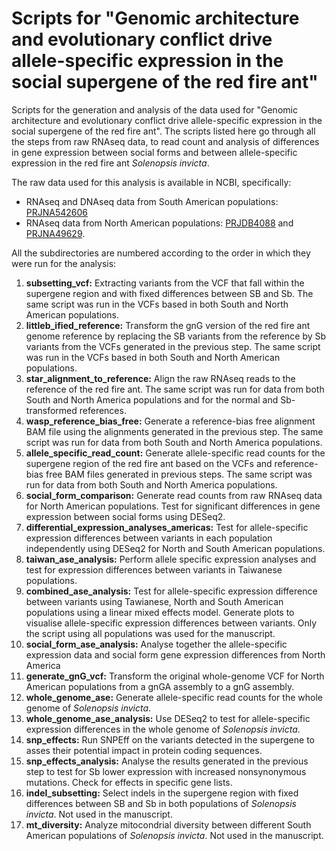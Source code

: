 # Scripts for "Genomic architecture and evolutionary conflict drive allele-specific expression in the social supergene of the red fire ant"

Scripts for the generation and analysis of the data used for "Genomic architecture and evolutionary conflict drive allele-specific expression in the social supergene of the red fire ant". The scripts listed here go through all the steps from raw RNAseq data, to read count and analysis of differences in gene expression between social forms and between allele-specific expression in the red fire ant *Solenopsis invicta*.

The raw data used for this analysis is available in NCBI, specifically:
* RNAseq and DNAseq data from South American populations: [PRJNA542606](https://www.ncbi.nlm.nih.gov/bioproject/PRJNA542606)
* RNAseq data from North American populations: [PRJDB4088](https://www.ncbi.nlm.nih.gov/bioproject/PRJDB4088) and [PRJNA49629](https://www.ncbi.nlm.nih.gov/bioproject/PRJNA49629).

All the subdirectories are numbered according to the order in which they were run for the analysis:
1. **subsetting_vcf:** Extracting variants from the VCF that fall within the supergene region and with fixed differences between SB and Sb. The same script was run in the VCFs based in both South and North American populations.
2. **littleb_ified_reference:** Transform the gnG version of the red fire ant genome reference by replacing the SB variants from the reference by Sb variants from the VCFs generated in the previous step. The same script was run in the VCFs based in both South and North American populations.
3. **star_alignment_to_reference:** Align the raw RNAseq reads to the reference of the red fire ant. The same script was run for data from both South and North America populations and for the normal and Sb-transformed references.
4. **wasp_reference_bias_free:** Generate a reference-bias free alignment BAM file using the alignments generated in the previous step. The same script was run for data from both South and North America populations.
5. **allele_specific_read_count:** Generate allele-specific read counts for the supergene region of the red fire ant based on the VCFs and reference-bias free BAM files generated in previous steps. The same script was run for data from both South and North America populations.
6. **social_form_comparison:** Generate read counts from raw RNAseq data for North American populations. Test for significant differences in gene expression between social forms using DESeq2.
7. **differential_expression_analyses_americas:** Test for allele-specific expression differences between variants in each population independently using DESeq2 for North and South American populations.
8. **taiwan_ase_analysis:** Perform allele specific expression analyses and test for expression differences between variants in Taiwanese populations.
9. **combined_ase_analysis:** Test for allele-specific expression difference between variants using Tawianese, North and South American populations using a linear mixed effects model. Generate plots to visualise allele-specific expression differences between variants. Only the script using all populations was used for the manuscript.
10. **social_form_ase_analysis:** Analyse together the allele-specific expression data and social form gene expression differences from North America
11. **generate_gnG_vcf:** Transform the original whole-genome VCF for North American populations from a gnGA assembly to a gnG assembly.
12. **whole_genome_ase:** Generate allele-specific read counts for the whole genome of *Solenopsis invicta*.
13. **whole_genome_ase_analysis:** Use DESeq2 to test for allele-specific expression differences in the whole genome of *Solenopsis invicta*.
14. **snp_effects:** Run SNPEff on the variants detected in the supergene to asses their potential impact in protein coding sequences.
15. **snp_effects_analysis:** Analyse the results generated in the previous step to test for Sb lower expression with increased nonsynonymous mutations. Check for effects in specific gene lists.
16. **indel_subsetting:** Select indels in the supergene region with fixed differences between SB and Sb in both populations of *Solenopsis invicta*. Not used in the manuscript.
17. **mt_diversity:** Analyze mitocondrial diversity between different South American populations of *Solenopsis invicta*. Not used in the manuscript.
